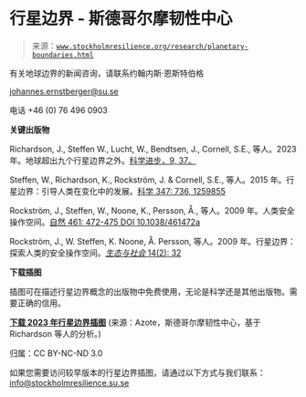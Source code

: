 <!--yml

类别：未分类

日期：2024-05-27 14:51:19

-->

# 行星边界 - 斯德哥尔摩韧性中心

> 来源：[`www.stockholmresilience.org/research/planetary-boundaries.html`](https://www.stockholmresilience.org/research/planetary-boundaries.html)

有关地球边界的新闻咨询，请联系约翰内斯·恩斯特伯格

johannes.ernstberger@su.se

电话 +46 (0) 76 496 0903

**关键出版物**

Richardson, J., Steffen W., Lucht, W., Bendtsen, J., Cornell, S.E., 等人。2023 年。地球超出九个行星边界之外。[科学进步，9, 37。](https://www.science.org/doi/10.1126/sciadv.adh2458)

Steffen, W., Richardson, K., Rockström, J. & Cornell, S.E., 等人。2015 年。行星边界：引导人类在变化中的发展。[科学 347: 736, 1259855](http://science.sciencemag.org/content/347/6223/1259855 "科学链接")

Rockström, J., Steffen, W., Noone, K., Persson, Å., 等人。2009 年。人类安全操作空间。[自然 461: 472-475 DOI 10.1038/461472a](https://www.nature.com/articles/461472a "自然链接")

Rockström, J., W. Steffen, K. Noone, Å. Persson, 等人。2009 年。行星边界：探索人类的安全操作空间。[*生态与社会* 14(2): 32](https://www.ecologyandsociety.org/vol14/iss2/art32/ "生态与社会链接")

**下载插图**

插图可在描述行星边界概念的出版物中免费使用，无论是科学还是其他出版物。需要正确的信用。

**[下载 2023 年行星边界插图](https://stockholmuniversity.box.com/s/sr0nfknm95oydnnsm1zj0c526qzjn1vs "下载行星边界信息图")** (来源：Azote，斯德哥尔摩韧性中心，基于 Richardson 等人的分析。)

归属：CC BY-NC-ND 3.0

如果您需要访问较早版本的行星边界插图，请通过以下方式与我们联系：info@stockholmresilience.su.se
